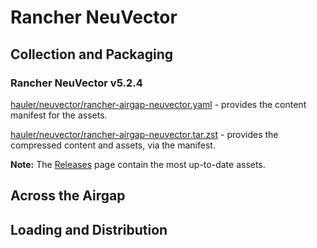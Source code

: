 # Rancher NeuVector

## Collection and Packaging

### Rancher NeuVector v5.2.4

[hauler/neuvector/rancher-airgap-neuvector.yaml](https://rancher-airgap.s3.amazonaws.com/v2.0.0/hauler/neuvector/rancher-airgap-neuvector.yaml) - provides the content manifest for the assets.

[hauler/neuvector/rancher-airgap-neuvector.tar.zst](https://rancher-airgap.s3.amazonaws.com/v2.0.0/hauler/neuvector/rancher-airgap-neuvector.tar.zst) - provides the compressed content and assets, via the manifest.

**Note:** The [Releases](https://github.com/zackbradys/rancher-airgap/releases) page contain the most up-to-date assets.

## Across the Airgap

## Loading and Distribution